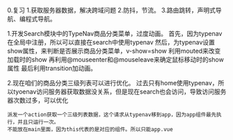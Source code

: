 0.复习
    1.获取服务器数据，解决跨域问题
    2.防抖，节流。
    3.路由跳转，声明式导航、编程式导航。

1.开发Search模块中的TypeNav商品分类菜单，过度动画。
    首先，因为typenav在全局中注册，所以可以直接在search中使用typenav
    然后，为typenav设置show属性，来判断是否展示商品分类菜单，v-show=show
    利用mouted来改变加载时的show
    再利用@mouseenter和@mouseleave来确定鼠标移动时的show属性
    最后利用transition加动画。

2.现在咱们的商品分类三级列表可以进行优化。
    过去只有home使用typenav，所以tyoenav访问服务器获取数据没关系，但是现在search也会访问，导致访问服务器次数过多，可以优化

    派发一个action获取一个三级列表数据，这个请求从typenav移到app，因为app组件最先执行，并且只运行一次。
    不能放在main里面，因为this代表的是对应的组件。所以只能app.vue